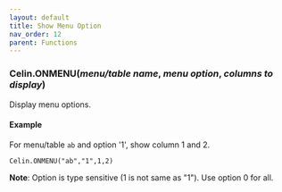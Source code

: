 ```yaml
---
layout: default
title: Show Menu Option
nav_order: 12
parent: Functions
---
```


### Celin.ONMENU(_menu/table name_, _menu option_, _columns to display_)

Display menu options.

#### Example

For menu/table `ab` and option '1', show column 1 and 2.

``` excel
Celin.ONMENU("ab","1",1,2)
```

__Note__: Option is type sensitive (1 is not same as "1").  Use option 0 for all.
